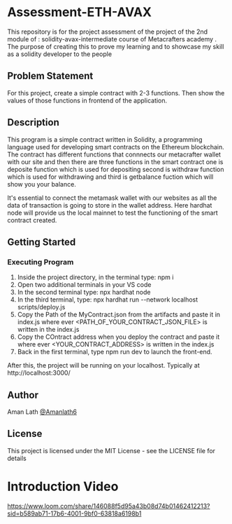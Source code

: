 # Assessment-ETH-AVAX

This repository is for the project assessment of the project of the 2nd module of : solidity-avax-intermediate course of Metacrafters academy . The purpose of creating this to prove my learning and to showcase my skill as a solidity developer to the people

## Problem Statement

For this project, create a simple contract with 2-3 functions. Then show the values of those functions in frontend of the application.

## Description
This program is a simple contract written in Solidity, a programming language used for developing smart contracts on the Ethereum blockchain. The contract has different functions that connnects our metacrafter wallet with our site and then there are three functions in the smart contract one is deposite function which is used for depositing second is withdraw function which is used for withdrawing and third is getbalance fuction which will show you your balance.

It's essential to connect the metamask wallet with our websites as all the data of transaction is going to store in the wallet address. Here hardhat node will provide us the local mainnet to test the functioning of the smart contract created.

## Getting Started

### Executing Program

1. Inside the project directory, in the terminal type: npm i
2. Open two additional terminals in your VS code
3. In the second terminal type: npx hardhat node
4. In the third terminal, type: npx hardhat run --network localhost scripts/deploy.js
5. Copy the Path of the MyContract.json from the artifacts and paste it in index.js where ever <PATH_OF_YOUR_CONTRACT_JSON_FILE> is written in the index.js
6. Copy the COntract address when you deploy the contract and paste it where ever <YOUR_CONTRACT_ADDRESS> is written in  the index.js
5. Back in the first terminal, type npm run dev to launch the front-end.

After this, the project will be running on your localhost. 
Typically at http://localhost:3000/

## Author

Aman Lath
[@Amanlath6](https://twitter.com/amanlath6)

## License

This project is licensed under the MIT License - see the LICENSE file for details

# Introduction Video

https://www.loom.com/share/146088f5d95a43b08d74b01462412213?sid=b589ab71-17b6-4001-9bf0-63818a6198b1
